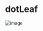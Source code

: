 # dotLeaf
![image](https://user-images.githubusercontent.com/104687767/166611209-4a46a3f6-d7ef-4625-90df-12d3ae4a1c40.png)
